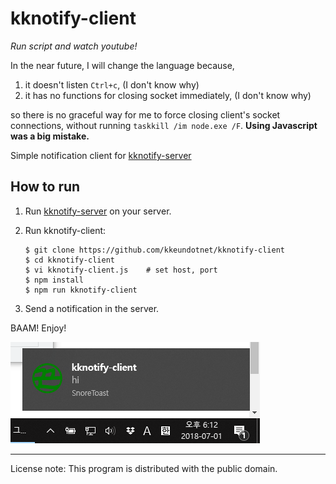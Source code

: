 kknotify-client
======

*Run script and watch youtube!*

In the near future, I will change the language because,

1.  it doesn't listen `Ctrl+c`, (I don't know why)
2.  it has no functions for closing socket immediately, (I don't know
    why)

so there is no graceful way for me to force closing client's socket
connections, without running `taskkill /im node.exe /F`.  **Using
Javascript was a big mistake.**

Simple notification client for
[kknotify-server](https://github.com/kkeundotnet/kknotify-server)

How to run
------

1.  Run
    [kknotify-server](https://github.com/kkeundotnet/kknotify-server)
    on your server.

2.  Run kknotify-client:

    ```
    $ git clone https://github.com/kkeundotnet/kknotify-client
    $ cd kknotify-client
    $ vi kknotify-client.js    # set host, port
    $ npm install
    $ npm run kknotify-client
    ```

3.  Send a notification in the server.

BAAM!  Enjoy!

![screenshot.png](screenshot.png)

******

License note: This program is distributed with the public domain.
